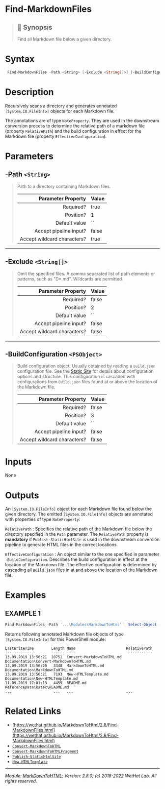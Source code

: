 ﻿#  Find-MarkdownFiles

> ## :bookmark: Synopsis
> Find all Markdown file below a given directory.

# Syntax
```PowerShell
 Find-MarkdownFiles -Path <String> [-Exclude <String[]>] [-BuildConfiguration <PSObject>]  [<CommonParameters>] 
```


# Description

Recursively scans a directory and generates annotated `[System.IO.FileInfo]`
objects for each Markdown file.

The annotations are of type `NoteProperty`. They are used in the downstream
conversion process to determine the relative path of a markdown file (property
`RelativePath`) and the build configuration in effect for the Markdown file
(property `EffectiveConfiguration`).





# Parameters
 ## -Path `<String>`
  >Path to a directory containing Markdown files.
>
> Parameter Property         | Value
> --------------------------:|:----------
> Required?                  | true
> Position?                  | 1
> Default value              | ``
> Accept pipeline input?     | false
> Accept wildcard characters?| true
 - - -
 ## -Exclude `<String[]>`
  >Omit the specified files. A comma separated list of path elements or
 >patterns, such as "D*.md". Wildcards are permitted.
>
> Parameter Property         | Value
> --------------------------:|:----------
> Required?                  | false
> Position?                  | 2
> Default value              | ``
> Accept pipeline input?     | false
> Accept wildcard characters?| false
 - - -
 ## -BuildConfiguration `<PSObject>`
  >Build configuration object. Usually obtained by reading a `Build.json` configuration
 >file. See the [Static Site](about_MarkdownToHTML.md#static-site-project-customization)
 >for details about configuration options and structure. This configuration is
 >cascaded with configurations from `Build.json` files found at or above the
 >location of the Markdown file.
>
> Parameter Property         | Value
> --------------------------:|:----------
> Required?                  | false
> Position?                  | 3
> Default value              | ``
> Accept pipeline input?     | false
> Accept wildcard characters?| false



# Inputs
None


# Outputs
An `[System.IO.FileInfo]` object for each Markdown file found below
the given directory. The emitted
`[System.IO.FileInfo]` objects are annotated with properties of type `NoteProperty`:

`RelativePath`
:   Specifies the relative path of the Markdown file below the
    directory specified in the `Path` parameter. The `RelativePath` property is
    **mandatory** if `Publish-StaticHtmlSite` is used in the downstream conversion
    pipeline to generate HTML files in the correct locations.

`EffectiveConfiguration`
:   An object similar to the one specified in parameter `-BuildConfiguration`.
    Describes the build configuration in effect at the location of the Markdown
    file. The effective configuration is determined by cascading all `Build.json`
    files in at and above the location of the Markdown file.

# Examples

## EXAMPLE 1

~~~ PowerShell
Find-MarkdownFiles -Path '...\Modules\MarkdownToHtml' | Select-Object -Property Mode,LastWriteTime,Length,Name,RelativePath | Format-Table
~~~


Returns following annotated Markdown file objects of type `[System.IO.FileInfo]` for this PowerShell module:

    LastWriteTime        Length Name                       RelativePath
    -------------        ------ ----                       ------------
    13.09.2019 13:56:21  10751  Convert-MarkdownToHTML.md  Documentation\Convert-MarkdownToHTML.md
    13.09.2019 13:56:20   3348  MarkdownToHTML.md          Documentation\MarkdownToHTML.md
    13.09.2019 13:56:21   7193  New-HTMLTemplate.md        Documentation\New-HTMLTemplate.md
    11.09.2019 17:01:13   4455  README.md                  ReferenceData\katex\README.md
    ...                   ...   ...                        ...














# Related Links

* [https://wethat.github.io/MarkdownToHtml/2.8/Find-MarkdownFiles.html](https://wethat.github.io/MarkdownToHtml/2.8/Find-MarkdownFiles.html) 
* [`Convert-MarkdownToHTML`](Convert-MarkdownToHTML.md) 
* [`Convert-MarkdownToHTMLFragment`](Convert-MarkdownToHTMLFragment.md) 
* [`Publish-StaticHtmlSite`](Publish-StaticHtmlSite.md) 
* [`New-HTMLTemplate`](New-HTMLTemplate.md)

- - -

_Module: [MarkDownToHTML](MarkDownToHTML.md); Version: 2.8.0; (c) 2018-2022 WetHat Lab. All rights reserved._
